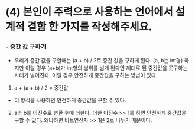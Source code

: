 
# (4) 본인이 주력으로 사용하는 언어에서 설계적 결함 한 가지를 작성해주세요.

### -   중간 값 구하기
- 우리가 중간 값을 구할때는 (a + b) / 2로 중간 값을 구하게 된다. (a, b는 int형)
  하지만 이럴 경우 (a+b)가 int형의 범위를 넘게 된다면 제대로 된 중간값을 못구하는 사태가 벌어진다. 
  이럴 경우 안전하게 중간값을 구하는 방법이 있다. 

1. a + (a + b) / 2 = 중간값
  - 이 방식을 사용하면 안전하게 중간값을 구할 수 있다. 
2. a와 b를 이진수로 변환 후에 더한다. 더한 이진수 >> 1를 하면 안전하게 중간값을 구할 수 있다.
왜냐하면 비트연산자 >> 1은 2로 나누기 때문이다.
